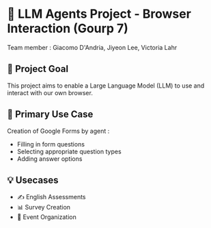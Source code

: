 # 🤖 LLM Agents Project - Browser Interaction (Gourp 7)
Team member : Giacomo D'Andria, Jiyeon Lee, Victoria Lahr

## 🚀 Project Goal

This project aims to enable a Large Language Model (LLM) to use and interact with our own browser.

## 🎯 Primary Use Case

Creation of Google Forms by agent :

- Filling in form questions  
- Selecting appropriate question types  
- Adding answer options  

## 💡 Usecases

- ✍️ English Assessments  
- 📊 Survey Creation  
- 📅 Event Organization  
